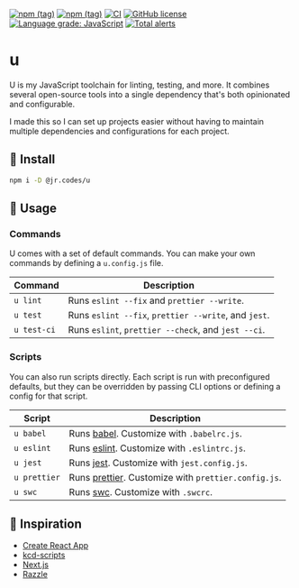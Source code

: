 [![npm (tag)](https://img.shields.io/npm/v/@jr.codes/u/latest)](https://www.npmjs.com/package/@jr.codes/u)
[![npm (tag)](https://img.shields.io/npm/v/@jr.codes/u/canary)](https://www.npmjs.com/package/@jr.codes/u)
[![CI](https://github.com/jr-codes/u/workflows/CI/badge.svg)](https://github.com/jr-codes/u/actions)
[![GitHub license](https://img.shields.io/badge/license-MIT-blue.svg)](https://github.com/jr-codes/u/blob/master/LICENSE)
[![Language grade: JavaScript](https://img.shields.io/lgtm/grade/javascript/g/jr-codes/u.svg?logo=lgtm&logoWidth=18)](https://lgtm.com/projects/g/jr-codes/u/context:javascript)
[![Total alerts](https://img.shields.io/lgtm/alerts/g/jr-codes/u.svg?logo=lgtm&logoWidth=18)](https://lgtm.com/projects/g/jr-codes/u/alerts/)

# u

U is my JavaScript toolchain for linting, testing, and more. It combines several open-source tools into a single dependency that's both opinionated and configurable.

I made this so I can set up projects easier without having to maintain multiple dependencies and configurations for each project.

## 🔧 Install

```sh
npm i -D @jr.codes/u
```

## 📝 Usage

### Commands

U comes with a set of default commands. You can make your own commands by defining a `u.config.js` file.

| Command     | Description                                          |
| ----------- | ---------------------------------------------------- |
| `u lint`    | Runs `eslint --fix` and `prettier --write`.          |
| `u test`    | Runs `eslint --fix`, `prettier --write`, and `jest`. |
| `u test-ci` | Runs `eslint`, `prettier --check`, and `jest --ci`.  |

### Scripts

You can also run scripts directly. Each script is run with preconfigured defaults, but they can be overridden by passing CLI options or defining a config for that script.

| Script       | Description                                                                 |
| ------------ | --------------------------------------------------------------------------- |
| `u babel`    | Runs [babel](https://babeljs.io/). Customize with `.babelrc.js`.            |
| `u eslint`   | Runs [eslint](https://eslint.org/). Customize with `.eslintrc.js`.          |
| `u jest`     | Runs [jest](https://jestjs.io/en/). Customize with `jest.config.js`.        |
| `u prettier` | Runs [prettier](https://prettier.io/). Customize with `prettier.config.js`. |
| `u swc`      | Runs [swc](https://swc.rs/). Customize with `.swcrc`.                       |

## 🌱 Inspiration

- [Create React App](https://github.com/facebook/create-react-app)
- [kcd-scripts](https://github.com/kentcdodds/kcd-scripts)
- [Next.js](https://github.com/zeit/next.js)
- [Razzle](https://github.com/jaredpalmer/razzle)
